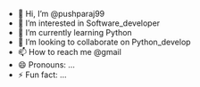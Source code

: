 - 👋 Hi, I’m @pushparaj99
- 👀 I’m interested in Software_developer
- 🌱 I’m currently learning Python
- 💞️ I’m looking to collaborate on Python_develop
- 📫 How to reach me @gmail
- 😄 Pronouns: ...
- ⚡ Fun fact: ...

<!---
pushparaj99/pushparaj99 is a ✨ special ✨ repository because its `README.md` (this file) appears on your GitHub profile.
You can click the Preview link to take a look at your changes.
--->
